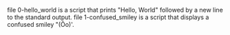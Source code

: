 file 0-hello_world is a script that prints "Hello, World" followed by a new line to the standard output.
file 1-confused_smiley is a script that displays a confused smiley "(Ôo)'.
